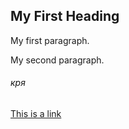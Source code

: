 <!DOCTYPE html>
<html>
<body>

<h2>My First Heading</h2>

<p>My first paragraph.</p>
<p>My second paragraph.</p>

<h6>кря</h6>

<a href="https://github.com/AlsuMindarova">This is a link</a>

</body>
</html>
